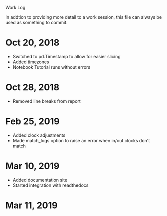 Work Log

In addtion to providing more detail to a work session, this file can always be used as something to commit.

# Oct 20, 2018

* Switched to pd.Timestamp to allow for easier slicing
* Added timezones
* Notebook Tutorial runs without errors

# Oct 28, 2018

* Removed line breaks from report

# Feb 25, 2019

* Added clock adjustments
* Made match_logs option to raise an error when in/out clocks don't match

# Mar 10, 2019

* Added documentation site
* Started integration with readthedocs

# Mar 11, 2019
